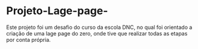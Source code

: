 # Projeto-Lage-page-
Este projeto foi um desafio do curso da escola DNC, no qual foi orientado a criação de uma lage page do zero, onde tive que realizar todas as etapas por conta própria.
